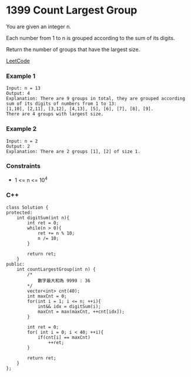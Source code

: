 # 1399 Count Largest Group

You are given an integer n.

Each number from 1 to n is grouped according to the sum of its digits.

Return the number of groups that have the largest size.

[LeetCode](https://leetcode.cn/problems/count-largest-group/)

### Example 1

```
Input: n = 13
Output: 4
Explanation: There are 9 groups in total, they are grouped according sum of its digits of numbers from 1 to 13:
[1,10], [2,11], [3,12], [4,13], [5], [6], [7], [8], [9].
There are 4 groups with largest size.
```

### Example 2

```
Input: n = 2
Output: 2
Explanation: There are 2 groups [1], [2] of size 1.
``` 

### Constraints

* 1 <= n <= 10<sup>4</sup>

### C++ 

```
class Solution {
protected:
    int digitSum(int n){
        int ret = 0;
        while(n > 0){
            ret += n % 10;
            n /= 10;
        }

        return ret;
    }
public:
    int countLargestGroup(int n) {
        /*
            數字最大和為 9999 : 36
        */
        vector<int> cnt(40);
        int maxCnt = 0;
        for(int i = 1; i <= n; ++i){
            int&& idx = digitSum(i);
            maxCnt = max(maxCnt, ++cnt[idx]);
        }
        
        int ret = 0;
        for( int i = 0; i < 40; ++i){
            if(cnt[i] == maxCnt)
                ++ret;
        }
        
        return ret;
    }
};
```

